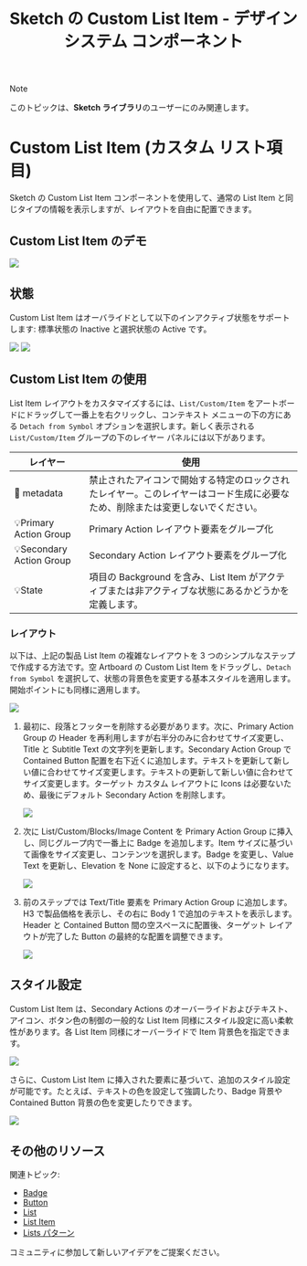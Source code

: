 ﻿---
title: Sketch の Custom List Item - デザイン システム コンポーネント
_description: List Items コレクションは、完全なカスタマイズ可能な Custom レイアウトを作成する List Item を含みます。
_keywords: デザイン システム, デザイン システム UX, UI キット, Sketch, Ignite UI for Angular, Sketch to Angular, Angular, Angular デザイン システム, Sketch からコードをエクスポート, Angular 用のデザイン キット, Sketch HTML, Sketch to HTML, Sketch UI キット
_language: ja
---

> [!NOTE]
> このトピックは、<b>Sketch ライブラリ</b>のユーザーにのみ関連します。

# Custom List Item (カスタム リスト項目)

Sketch の Custom List Item コンポーネントを使用して、通常の List Item と同じタイプの情報を表示しますが、レイアウトを自由に配置できます。

## Custom List Item のデモ

<img class="responsive-img" src="../images/list_item_custom_demo.png" srcset="../images/list_item_custom_demo@2x.png 2x" />

## 状態

Custom List Item はオーバライドとして以下のインアクティブ状態をサポートします: 標準状態の Inactive と選択状態の Active です。

<img class="responsive-img" src="../images/list_item_custom_inactive.png" srcset="../images/list_item_custom_inactive@2x.png 2x" />
<img class="responsive-img" src="../images/list_item_custom_active.png" srcset="../images/list_item_custom_active@2x.png 2x" />

## Custom List Item の使用

List Item レイアウトをカスタマイズするには、`List/Custom/Item` をアートボードにドラッグして一番上を右クリックし、コンテキスト メニューの下の方にある `Detach from Symbol` オプションを選択します。新しく表示される `List/Custom/Item` グループの下のレイヤー パネルには以下があります。

| レイヤー                 | 使用                                                                                                                           |
| ------------------------ | ------------------------------------------------------------------------------------------------------------------------------ |
| 🚫 metadata  | 禁止されたアイコンで開始する特定のロックされたレイヤー。このレイヤーはコード生成に必要なため、削除または変更しないでください。 |
| 💡Primary Action Group   | Primary Action レイアウト要素をグループ化                                                                                      |
| 💡Secondary Action Group | Secondary Action レイアウト要素をグループ化                                                                                    |
| 💡State                  | 項目の Background を含み、List Item がアクティブまたは非アクティブな状態にあるかどうかを定義します。                           |

### レイアウト

以下は、上記の製品 List Item の複雑なレイアウトを 3 つのシンプルなステップで作成する方法です。空 Artboard の Custom List Item をドラッグし、`Detach from Symbol` を選択して、状態の背景色を変更する基本スタイルを適用します。開始ポイントにも同様に適用します。

<img class="responsive-img" src="../images/list_item_custom_layout0.png" srcset="../images/list_item_custom_layout0@2x.png 2x" />

1.  最初に、段落とフッターを削除する必要があります。次に、Primary Action Group の Header を再利用しますが右半分のみに合わせてサイズ変更し、Title と Subtitle Text の文字列を更新します。Secondary Action Group で Contained Button 配置を右下近くに追加します。テキストを更新して新しい値に合わせてサイズ変更します。テキストの更新して新しい値に合わせてサイズ変更します。ターゲット カスタム レイアウトに Icons は必要ないため、最後にデフォルト Secondary Action を削除します。

    <img class="responsive-img" src="../images/list_item_custom_layout1.png" srcset="../images/list_item_custom_layout1@2x.png 2x" />

2.  次に List/Custom/Blocks/Image Content を Primary Action Group に挿入し、同じグループ内で一番上に Badge を追加します。Item サイズに基づいて画像をサイズ変更し、コンテンツを選択します。Badge を変更し、Value Text を更新し、Elevation を None に設定すると、以下のようになります。

    <img class="responsive-img" src="../images/list_item_custom_layout2.png" srcset="../images/list_item_custom_layout2@2x.png 2x" />

3.  前のステップでは Text/Title 要素を Primary Action Group に追加します。H3 で製品価格を表示し、その右に Body 1 で追加のテキストを表示します。Header と Contained Button 間の空スペースに配置後、ターゲット レイアウトが完了した Button の最終的な配置を調整できます。

    <img class="responsive-img" src="../images/list_item_custom_layout3.png" srcset="../images/list_item_custom_layout3@2x.png 2x" />

## スタイル設定

Custom List Item は、Secondary Actions のオーバーライドおよびテキスト、アイコン、ボタン色の制御の一般的な List Item 同様にスタイル設定に高い柔軟性があります。各 List Item 同様にオーバーライドで Item 背景色を指定できます。

<img class="responsive-img" src="../images/list_item_custom_styling.png" srcset="../images/list_item_custom_styling@2x.png 2x" />

さらに、Custom List Item に挿入された要素に基づいて、追加のスタイル設定が可能です。たとえば、テキストの色を設定して強調したり、Badge 背景や Contained Button 背景の色を変更したりできます。

<img class="responsive-img" src="../images/list_item_custom_layout_styled.png" srcset="../images/list_item_custom_layout_styled@2x.png 2x" />

## その他のリソース

関連トピック:

- [Badge](badge.md)
- [Button](button.md)
- [List](list.md)
- [List Item](list-item.md)
- [Lists パターン](../patterns/lists.md)
  <div class="divider--half"></div>

コミュニティに参加して新しいアイデアをご提案ください。
